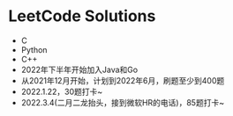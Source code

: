 # LeetCode Solutions
- C
- Python
- C++
- 2022年下半年开始加入Java和Go
- 从2021年12月开始，计划到2022年6月，刷题至少到400题
- 2022.1.22，30题打卡~
- 2022.3.4(二月二龙抬头，接到微软HR的电话)，85题打卡~
